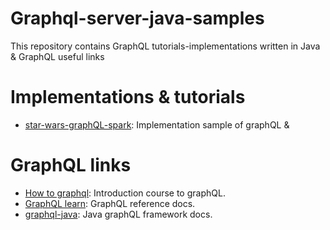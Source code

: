 # Graphql-server-java-samples

This repository contains GraphQL tutorials-implementations written in Java & GraphQL useful links

# Implementations & tutorials

- [star-wars-graphQL-spark](https://github.com/DavidNowakowski/star-wars-graphql-spark): Implementation sample of graphQL & 

# GraphQL links

- [How to graphql](https://www.howtographql.com/): Introduction course to graphQL.
- [GraphQL learn](https://graphql.org/learn/): GraphQL reference docs.
- [graphql-java](https://www.graphql-java.com/): Java graphQL framework docs.
